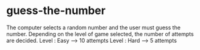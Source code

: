 # guess-the-number
The computer selects a random number and the user must guess the number.
Depending on the level of game selected, the number of attempts are decided.
Level : Easy --> 10 attempts
Level : Hard --> 5 attempts
